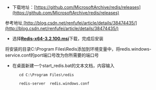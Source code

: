 * 下载地址：[https://github.com/MicrosoftArchive/redis/releases](https://github.com/MicrosoftArchive/redis/releases)

参考地址[ ](http://blog.csdn.net/renfufei/article/details/38474435/)[http://blog.csdn.net/renfufei/article/details/38474435/](http://blog.csdn.net/renfufei/article/details/38474435/)

* 选择[**Redis-x64-3.2.100.msi**](https://github.com/MicrosoftArchive/redis/releases/download/win-3.2.100/Redis-x64-3.2.100.msi)下载，完成后安装

将安装的目录C:\Program Files\Redis添加到环境变量中，将redis.windows-service.conf的port端口号改为你所需要的端口号

* 在桌面新建一个start\_redis.bat的文本文档，内容输入

  ```
     cd C:\Program Files\redis

     redis-server  redis.windows.conf
  ```



